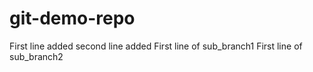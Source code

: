 # git-demo-repo
First line added 
second line added
First line of sub_branch1
First line of sub_branch2